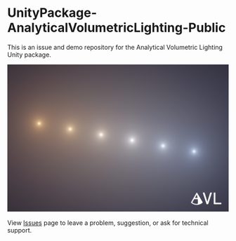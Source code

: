 # UnityPackage-AnalyticalVolumetricLighting-Public

This is an issue and demo repository for the Analytical Volumetric Lighting Unity package.

![AVL Screenshot](Screenshots/0.png)

View [Issues](https://github.com/akidevcat/UnityPackage-AnalyticalVolumetricLighting-Public/issues) page to leave a problem, suggestion, or ask for technical support.
